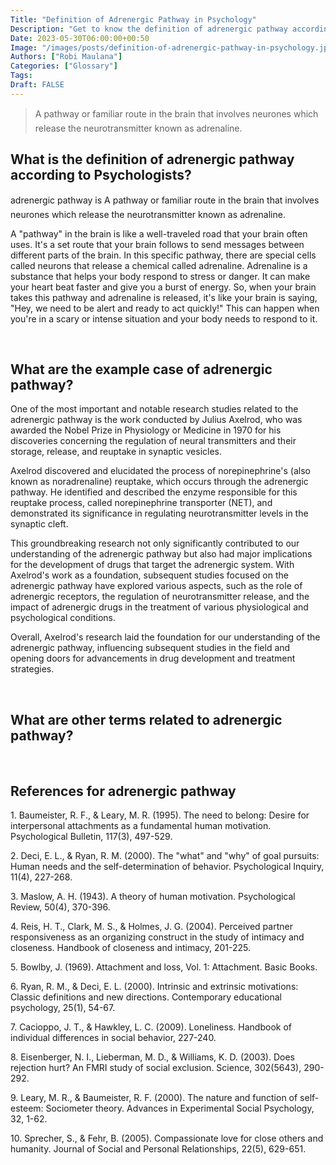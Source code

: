 ```yaml
---
Title: "Definition of Adrenergic Pathway in Psychology"
Description: "Get to know the definition of adrenergic pathway according to psychologists."
Date: 2023-05-30T06:00:00+00:50
Image: "/images/posts/definition-of-adrenergic-pathway-in-psychology.jpg"
Authors: ["Robi Maulana"]
Categories: ["Glossary"]
Tags: 
Draft: FALSE
---
```





> A pathway or familiar route in the brain that involves neurones which release the neurotransmitter known as adrenaline.

## What is the definition of adrenergic pathway according to Psychologists?

adrenergic pathway is A pathway or familiar route in the brain that involves neurones which release the neurotransmitter known as adrenaline.

A "pathway" in the brain is like a well-traveled road that your brain often uses. It's a set route that your brain follows to send messages between different parts of the brain. In this specific pathway, there are special cells called neurons that release a chemical called adrenaline. Adrenaline is a substance that helps your body respond to stress or danger. It can make your heart beat faster and give you a burst of energy. So, when your brain takes this pathway and adrenaline is released, it's like your brain is saying, "Hey, we need to be alert and ready to act quickly!" This can happen when you're in a scary or intense situation and your body needs to respond to it.

 

## What are the example case of adrenergic pathway?

One of the most important and notable research studies related to the adrenergic pathway is the work conducted by Julius Axelrod, who was awarded the Nobel Prize in Physiology or Medicine in 1970 for his discoveries concerning the regulation of neural transmitters and their storage, release, and reuptake in synaptic vesicles.

Axelrod discovered and elucidated the process of norepinephrine's (also known as noradrenaline) reuptake, which occurs through the adrenergic pathway. He identified and described the enzyme responsible for this reuptake process, called norepinephrine transporter (NET), and demonstrated its significance in regulating neurotransmitter levels in the synaptic cleft.

This groundbreaking research not only significantly contributed to our understanding of the adrenergic pathway but also had major implications for the development of drugs that target the adrenergic system. With Axelrod's work as a foundation, subsequent studies focused on the adrenergic pathway have explored various aspects, such as the role of adrenergic receptors, the regulation of neurotransmitter release, and the impact of adrenergic drugs in the treatment of various physiological and psychological conditions.

Overall, Axelrod's research laid the foundation for our understanding of the adrenergic pathway, influencing subsequent studies in the field and opening doors for advancements in drug development and treatment strategies.

 

## What are other terms related to adrenergic pathway?

 

## References for adrenergic pathway

1\. Baumeister, R. F., & Leary, M. R. (1995). The need to belong: Desire for interpersonal attachments as a fundamental human motivation. Psychological Bulletin, 117(3), 497-529.

2\. Deci, E. L., & Ryan, R. M. (2000). The "what" and "why" of goal pursuits: Human needs and the self-determination of behavior. Psychological Inquiry, 11(4), 227-268.

3\. Maslow, A. H. (1943). A theory of human motivation. Psychological Review, 50(4), 370-396.

4\. Reis, H. T., Clark, M. S., & Holmes, J. G. (2004). Perceived partner responsiveness as an organizing construct in the study of intimacy and closeness. Handbook of closeness and intimacy, 201-225.

5\. Bowlby, J. (1969). Attachment and loss, Vol. 1: Attachment. Basic Books.

6\. Ryan, R. M., & Deci, E. L. (2000). Intrinsic and extrinsic motivations: Classic definitions and new directions. Contemporary educational psychology, 25(1), 54-67.

7\. Cacioppo, J. T., & Hawkley, L. C. (2009). Loneliness. Handbook of individual differences in social behavior, 227-240.

8\. Eisenberger, N. I., Lieberman, M. D., & Williams, K. D. (2003). Does rejection hurt? An FMRI study of social exclusion. Science, 302(5643), 290-292.

9\. Leary, M. R., & Baumeister, R. F. (2000). The nature and function of self-esteem: Sociometer theory. Advances in Experimental Social Psychology, 32, 1-62.

10\. Sprecher, S., & Fehr, B. (2005). Compassionate love for close others and humanity. Journal of Social and Personal Relationships, 22(5), 629-651.
